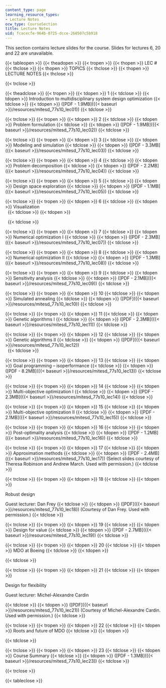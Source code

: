 ```yaml
---
content_type: page
learning_resource_types:
- Lecture Notes
ocw_type: CourseSection
title: Lecture Notes
uid: fcacecfe-964b-0725-dcce-260507c5b918
---
```


This section contains lecture slides for the course. Slides for lectures 6, 20 and 22 are unavailable.

{{< tableopen >}}
{{< theadopen >}}
{{< tropen >}}
{{< thopen >}}
LEC #
{{< thclose >}}
{{< thopen >}}
TOPICS
{{< thclose >}}
{{< thopen >}}
LECTURE NOTES
{{< thclose >}}

{{< trclose >}}

{{< theadclose >}}
{{< tropen >}}
{{< tdopen >}}
1
{{< tdclose >}}
{{< tdopen >}}
Introduction to multidisciplinary system design optimization
{{< tdclose >}}
{{< tdopen >}}
([PDF - 1.9MB]({{< baseurl >}}/resources/mitesd_77s10_lec01))
{{< tdclose >}}

{{< trclose >}}
{{< tropen >}}
{{< tdopen >}}
2
{{< tdclose >}}
{{< tdopen >}}
Problem formulation
{{< tdclose >}}
{{< tdopen >}}
([PDF - 1.9MB]({{< baseurl >}}/resources/mitesd_77s10_lec02))
{{< tdclose >}}

{{< trclose >}}
{{< tropen >}}
{{< tdopen >}}
3
{{< tdclose >}}
{{< tdopen >}}
Modeling and simulation
{{< tdclose >}}
{{< tdopen >}}
([PDF - 3.3MB]({{< baseurl >}}/resources/mitesd_77s10_lec03))
{{< tdclose >}}

{{< trclose >}}
{{< tropen >}}
{{< tdopen >}}
4
{{< tdclose >}}
{{< tdopen >}}
Problem decomposition
{{< tdclose >}}
{{< tdopen >}}
([PDF - 2.2MB]({{< baseurl >}}/resources/mitesd_77s10_lec04))
{{< tdclose >}}

{{< trclose >}}
{{< tropen >}}
{{< tdopen >}}
5
{{< tdclose >}}
{{< tdopen >}}
Design space exploration
{{< tdclose >}}
{{< tdopen >}}
([PDF - 1.1MB]({{< baseurl >}}/resources/mitesd_77s10_lec05))
{{< tdclose >}}

{{< trclose >}}
{{< tropen >}}
{{< tdopen >}}
6
{{< tdclose >}}
{{< tdopen >}}
Visualization  
 
{{< tdclose >}}
{{< tdopen >}}
  
 
{{< tdclose >}}

{{< trclose >}}
{{< tropen >}}
{{< tdopen >}}
7
{{< tdclose >}}
{{< tdopen >}}
Numerical optimization I
{{< tdclose >}}
{{< tdopen >}}
([PDF - 2.3MB]({{< baseurl >}}/resources/mitesd_77s10_lec07))
{{< tdclose >}}

{{< trclose >}}
{{< tropen >}}
{{< tdopen >}}
8
{{< tdclose >}}
{{< tdopen >}}
Numerical optimization II
{{< tdclose >}}
{{< tdopen >}}
([PDF - 1.3MB]({{< baseurl >}}/resources/mitesd_77s10_lec08))
{{< tdclose >}}

{{< trclose >}}
{{< tropen >}}
{{< tdopen >}}
9
{{< tdclose >}}
{{< tdopen >}}
Sensitivity analysis
{{< tdclose >}}
{{< tdopen >}}
([PDF - 2.1MB]({{< baseurl >}}/resources/mitesd_77s10_lec09))
{{< tdclose >}}

{{< trclose >}}
{{< tropen >}}
{{< tdopen >}}
10
{{< tdclose >}}
{{< tdopen >}}
Simulated annealing
{{< tdclose >}}
{{< tdopen >}}
([PDF]({{< baseurl >}}/resources/mitesd_77s10_lec10))
{{< tdclose >}}

{{< trclose >}}
{{< tropen >}}
{{< tdopen >}}
11
{{< tdclose >}}
{{< tdopen >}}
Genetic algorithms I
{{< tdclose >}}
{{< tdopen >}}
([PDF - 2.3MB]({{< baseurl >}}/resources/mitesd_77s10_lec11))
{{< tdclose >}}

{{< trclose >}}
{{< tropen >}}
{{< tdopen >}}
12
{{< tdclose >}}
{{< tdopen >}}
Genetic algorithms II
{{< tdclose >}}
{{< tdopen >}}
([PDF]({{< baseurl >}}/resources/mitesd_77s10_lec12))  
 
{{< tdclose >}}

{{< trclose >}}
{{< tropen >}}
{{< tdopen >}}
13
{{< tdclose >}}
{{< tdopen >}}
Goal programming – isoperformance
{{< tdclose >}}
{{< tdopen >}}
([PDF - 8.2MB]({{< baseurl >}}/resources/mitesd_77s10_lec13))
{{< tdclose >}}

{{< trclose >}}
{{< tropen >}}
{{< tdopen >}}
14
{{< tdclose >}}
{{< tdopen >}}
Multi-objective optimization I
{{< tdclose >}}
{{< tdopen >}}
([PDF - 2.3MB]({{< baseurl >}}/resources/mitesd_77s10_lec14))
{{< tdclose >}}

{{< trclose >}}
{{< tropen >}}
{{< tdopen >}}
15
{{< tdclose >}}
{{< tdopen >}}
Multi-objective optimization II
{{< tdclose >}}
{{< tdopen >}}
([PDF - 2.1MB]({{< baseurl >}}/resources/mitesd_77s10_lec15))
{{< tdclose >}}

{{< trclose >}}
{{< tropen >}}
{{< tdopen >}}
16
{{< tdclose >}}
{{< tdopen >}}
Post-optimality analysis
{{< tdclose >}}
{{< tdopen >}}
([PDF - 1.2MB]({{< baseurl >}}/resources/mitesd_77s10_lec16))
{{< tdclose >}}

{{< trclose >}}
{{< tropen >}}
{{< tdopen >}}
17
{{< tdclose >}}
{{< tdopen >}}
Approximation methods
{{< tdclose >}}
{{< tdopen >}}
([PDF - 2.4MB]({{< baseurl >}}/resources/mitesd_77s10_lec17)) (Select slides courtesy of Theresa Robinson and Andrew March. Used with permission.)
{{< tdclose >}}

{{< trclose >}}
{{< tropen >}}
{{< tdopen >}}
18
{{< tdclose >}}
{{< tdopen >}}


Robust design

Guest lecturer: Dan Frey
{{< tdclose >}}
{{< tdopen >}}
([PDF]({{< baseurl >}}/resources/mitesd_77s10_lec18)) (Courtesy of Dan Frey. Used with permission.)
{{< tdclose >}}

{{< trclose >}}
{{< tropen >}}
{{< tdopen >}}
19
{{< tdclose >}}
{{< tdopen >}}
Design for value
{{< tdclose >}}
{{< tdopen >}}
([PDF - 2.7MB]({{< baseurl >}}/resources/mitesd_77s10_lec19))
{{< tdclose >}}

{{< trclose >}}
{{< tropen >}}
{{< tdopen >}}
20
{{< tdclose >}}
{{< tdopen >}}
MDO at Boeing
{{< tdclose >}}
{{< tdopen >}}
  

{{< tdclose >}}

{{< trclose >}}
{{< tropen >}}
{{< tdopen >}}
21
{{< tdclose >}}
{{< tdopen >}}


Design for flexibility

Guest lecturer: Michel-Alexandre Cardin


{{< tdclose >}}
{{< tdopen >}}
([PDF]({{< baseurl >}}/resources/mitesd_77s10_lec21)) (Courtesy of Michel-Alexandre Cardin. Used with permission.)
{{< tdclose >}}

{{< trclose >}}
{{< tropen >}}
{{< tdopen >}}
22
{{< tdclose >}}
{{< tdopen >}}
Roots and future of MDO
{{< tdclose >}}
{{< tdopen >}}
  

{{< tdclose >}}

{{< trclose >}}
{{< tropen >}}
{{< tdopen >}}
23
{{< tdclose >}}
{{< tdopen >}}
Course Summary
{{< tdclose >}}
{{< tdopen >}}
([PDF - 1.3MB]({{< baseurl >}}/resources/mitesd_77s10_lec23))
{{< tdclose >}}

{{< trclose >}}

{{< tableclose >}}